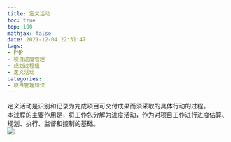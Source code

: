 ```yaml
---
title: 定义活动
toc: true
top: 100
mathjax: false
date: 2021-12-04 22:31:47
tags:
- PMP
- 项目进度管理
- 规划过程组
- 定义活动
categories:
- 项目管理知识
---
```

定义活动是识别和记录为完成项目可交付成果而须采取的具体行动的过程。  
本过程的主要作用是，将工作包分解为进度活动，作为对项目工作进行进度估算、规划、执行、监督和控制的基础。  
<img src="https://ddabb.github.io/photos/pmpimages/数据流向图/6.2定义活动.png"/>
